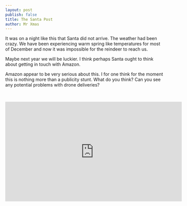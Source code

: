 ```yaml
---
layout: post
publish: false
title: The Santa Post
author: Mr Xmas
---
```


It was on a night like this that Santa did not arrive. The weather had been crazy. We have been experiencing warm spring like temperatures for most of December and now it was impossible for the reindeer to reach us.

Maybe next year we will be luckier. I think perhaps Santa ought to think about getting in touch with Amazon.

Amazon appear to be very serious about this. I for one think for the moment this is nothing more than a publicity stunt. What do you think? Can you see any potential problems with drone deliveries?

&nbsp;

<iframe width="560" height="315" src="https://www.youtube.com/embed/Le46ERPMlWU" frameborder="0" allowfullscreen=""></iframe>